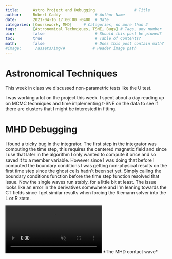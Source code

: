 ```yaml
---
title:      Astro Project and Debugging                 # Title
author:     Robert Caddy               # Author Name
date:       2021-04-16 17:00:00 -0400  # Date
categories: [Coursework, MHD]     # Catagories, no more than 2
tags:       [Astronomical Techniques, TSNE, Bugs] # Tags, any number
pin:        false                      # Should this post be pinned?
toc:        true                       # Table of Contents?
math:       false                      # Does this post contain math?
#image:      /assets/img/#            # Header image path
---
```


# Astronomical Techniques
This week in class we discussed non-parametric tests like the U test.

I was working a lot on the project this week. I spent about a day reading up on
MCMC techniques and time implementing t-SNE on the data to see if there are
clusters that I might be interested in fitting.

# MHD Debugging
I found a tricky bug in the integrator. The first step in the integrator was
computing the time step, this requires the centered magnetic field and since I
use that later in the algorithm I only wanted to compute it once and so saved it
to a member variable. However since I was doing that before I computed the
boundary conditions I was getting non-physical results on the first time step
since the ghost cells hadn't been set yet. Simply calling the boundary
conditions function before the time step function resolved that issue. Now the
single waves run stably, for a little bit at least. The issue looks like an
error in the derivatives somewhere and I'm leaning towards the CT fields since I
get similar results when forcing the Riemann solver into the L or R state.

<video muted autoplay controls style="max-width:100%; height:auto">
    <source type="video/mp4" src="/assets/img/2021-post-assets/04-April/2021-04-16-mhd-contact.mp4">
</video>
*The MHD contact wave*
